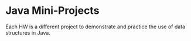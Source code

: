 # Java Mini-Projects
Each HW is a different project to demonstrate and practice the use of data structures in Java.
